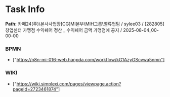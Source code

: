 # Task Info

**Path:** 카페24(주)\본사사업장\[CG]MI본부\MIH그룹\밸류업팀 / sylee03 / [282805] 창업센터 가맹점 수익쉐어 정산 _ 수익쉐어 금액 가맹점에 공지 / 2025-08-04_00-00-00

### BPMN
- ["https://n8n-mi-016-web.hanpda.com/workflow/kG1AzyGScvwa5nmn"]

### WIKI
- ["https://wiki.simplexi.com/pages/viewpage.action?pageId=2723461874"]

